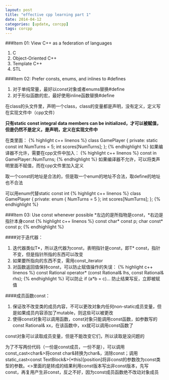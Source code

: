 ```yaml
---
layout: post
title: "effective cpp learning part 1"
date: 2014-04-12
categories: [update, corcpp]
tags: corcpp
---
```


###Item 01: View C++ as a federation of languages
1. C
2. Object-Oriented C++
3. Template C++
4. STL

###Item 02: Prefer consts, enums, and inlines to #defines
1. 对于单纯常量，最好以const对象或者enums替换#define
2. 对于形似函数的宏，最好使用inline函数替换#define

在class的头文件里，声明一个class，class的变量都是声明，没有定义，定义写在实现文件中（cpp文件）

**只有static const integral data members can be initialized，才可以被赋值，但是仍然不是定义，是声明，定义在实现文件中**

在类里面：
{% highlight c++ linenos %}
class GamePlayer {
private:
    static const int NumTurns = 5;
    int scores[NumTurns];
};
{% endhighlight %}
如果编译器不允许，需要在cpp文件中加入：
{% highlight c++ linenos %}
const in GamePlayer::NumTurns;
{% endhighlight %}
如果编译器不允许，可以将类声明里面不赋值，而在cpp文件里加入定义

取一个const的地址是合法的，但是取一个enum的地址不合法，取define的地址也不合法

可以用enum代替static const int
{% highlight c++ linenos %}
class GamePlayer {
private:
    enum { NumTurns = 5 };
    int scores[NumTurns];
};
{% endhighlight %}

###Item 03: Use const whenever possible
\*左边的是所指物是const，\*右边是指针本身const
{% highlight c++ linenos %}
const char* const p;
char const* const p;
{% endhighlight %}

####对于迭代器：
1. 迭代器类似T\*，所以迭代器为const，表明指针是const，即T\* const，指针不变，但是指针所指的东西可以改变
2. 如果要所指向的东西不变，需用const\_iterator
3. 对函数返回值保持const，可以防止赋值操作的失误：
{% highlight c++ linenos %}
const Rational operator* (const Rational& lhs, const Rational& rhs);
{% endhighlight %}
可以防止 if (a\*b = c)... 防止结果写反，立即被赋值

####成员函数const：
1. 保证改不改变类的成员内容，不可以更改对象内任何non-static成员变量，但是如果成员内容添加了mutable，则这些可以被更改
2. 使得const对象可以调用函数，const对象只能调用const函数，如参数写的const Rational& xx，在该函数中，xx就可以调用const函数了

const对象可以读取成员变量，但是不能改变它们，所以读取是没问题的

为了不写两份代码（一份是const成员，一份不是），可以调用const\_cast\<char&\>将const char&转换为char&，消除const；调用static\_cast\<const TextBlock&\>(\*this)[position]将非const的参数改为const类型的参数。<>里面的是转成的结果利用const版本写出非const版本，先写const，再复用产生非const，反之不好，因为const成员函数绝不改动对象成员
